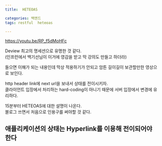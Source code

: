 ```yaml
---
title:  HETEOAS

categories: 백엔드 
tags: restful  heteoas
 
---
```


  
  
https://youtu.be/RP_f5dMoHFc  
  
Deview 최고의 명세션으로 유명한 것 같다.  
(인프런에서 백기선님이 이거에 영감을 받고 막 강의도 만들고 하더라)  
   
들으면 이해가 되는 내용인데 막상 적용하기가 안되고 암튼 길이길이 보관할만한 영상으로 보인다.  
   
http header link에 next url을 보내서 상태를 전이시키자.  
클라이언트 입장에서 처리하는 hard-coding이 아니기 때문에 서버 입장에서 변경에 유리하다.  
   
15분부터 HETEOAS에 대한 설명이 나온다.  
블로그 쓰면서 처음으로 인용구를 써야할 것 같다.  
## 애플리케이션의 상태는 Hyperlink를 이용해 전이되어야 한다  
  
  
